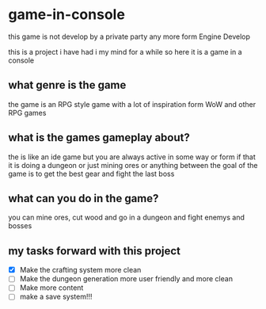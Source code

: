 # game-in-console

this game is not develop by a private party any more
form Engine Develop

this is a project i have had i my mind for a while so here it is a game in a console

## what genre is the game
the game is an RPG style game with a lot of inspiration form WoW and other RPG games

## what is the games gameplay about?
the is like an ide game but you are always active in some way or form if that it is doing a dungeon or just mining ores or anything between the goal of the game is to get the best gear and fight the last boss


## what can you do in the game?
you can mine ores, cut wood and go in a dungeon and fight enemys and bosses

## my tasks forward with this project
- [x] Make the crafting system more clean 
- [ ] Make the dungeon generation more user friendly and more clean
- [ ] Make more content
- [ ] make a save system!!!

